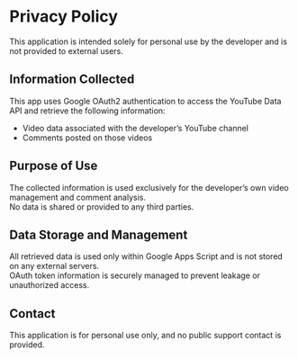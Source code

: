 # Privacy Policy

This application is intended solely for personal use by the developer and is not provided to external users.

## Information Collected

This app uses Google OAuth2 authentication to access the YouTube Data API and retrieve the following information:

- Video data associated with the developer’s YouTube channel  
- Comments posted on those videos

## Purpose of Use

The collected information is used exclusively for the developer’s own video management and comment analysis.  
No data is shared or provided to any third parties.

## Data Storage and Management

All retrieved data is used only within Google Apps Script and is not stored on any external servers.  
OAuth token information is securely managed to prevent leakage or unauthorized access.

## Contact

This application is for personal use only, and no public support contact is provided.
